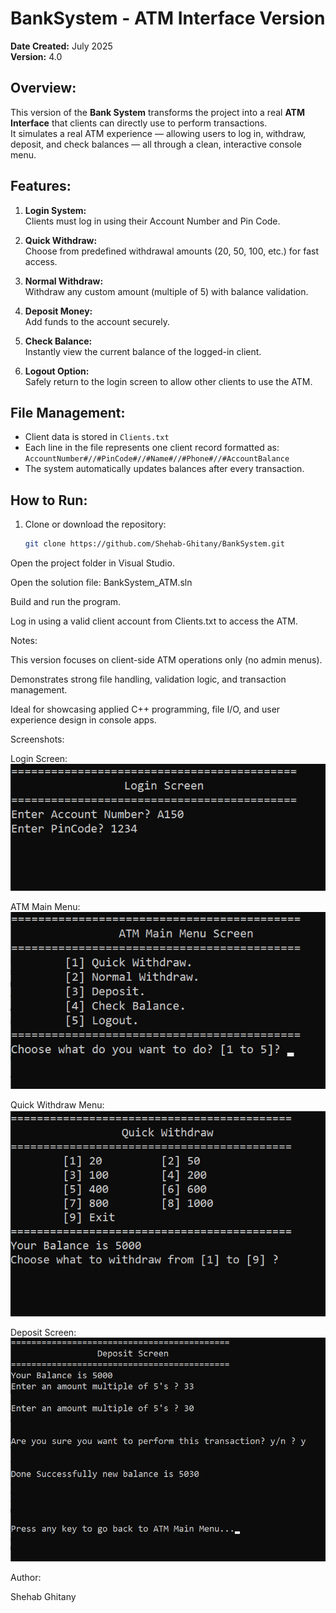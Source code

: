 BankSystem - ATM Interface Version
==============================


**Date Created:** July 2025  
**Version:** 4.0


Overview:
---------
This version of the **Bank System** transforms the project into a real **ATM Interface** that clients can directly use to perform transactions.  
It simulates a real ATM experience — allowing users to log in, withdraw, deposit, and check balances — all through a clean, interactive console menu.

Features:
---------
1. **Login System:**  
   Clients must log in using their Account Number and Pin Code.

2. **Quick Withdraw:**  
   Choose from predefined withdrawal amounts (20, 50, 100, etc.) for fast access.

3. **Normal Withdraw:**  
   Withdraw any custom amount (multiple of 5) with balance validation.

4. **Deposit Money:**  
   Add funds to the account securely.

5. **Check Balance:**  
   Instantly view the current balance of the logged-in client.

6. **Logout Option:**  
   Safely return to the login screen to allow other clients to use the ATM.

File Management:
----------------
- Client data is stored in `Clients.txt`  
- Each line in the file represents one client record formatted as:  
  `AccountNumber#//#PinCode#//#Name#//#Phone#//#AccountBalance`  
- The system automatically updates balances after every transaction.

How to Run:
-----------
1. Clone or download the repository:

   ```bash
   git clone https://github.com/Shehab-Ghitany/BankSystem.git
   ```
Open the project folder in Visual Studio.

Open the solution file:
BankSystem_ATM.sln

Build and run the program.

Log in using a valid client account from Clients.txt to access the ATM.

Notes:

This version focuses on client-side ATM operations only (no admin menus).

Demonstrates strong file handling, validation logic, and transaction management.

Ideal for showcasing applied C++ programming, file I/O, and user experience design in console apps.

Screenshots:

Login Screen:
![Login Screen](Screenshots/login-screen.png)

ATM Main Menu:
![ATM Main Menu](Screenshots/atm-main-menu.png)

Quick Withdraw Menu:
![Quick Withdraw Menu](Screenshots/quick-withdraw-menu.png)

Deposit Screen:
![Deposit Screen](Screenshots/deposit-screen.png)


Author:

Shehab Ghitany